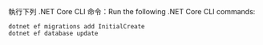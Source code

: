 
<span data-ttu-id="4ab7c-101">執行下列 .NET Core CLI 命令：</span><span class="sxs-lookup"><span data-stu-id="4ab7c-101">Run the following .NET Core CLI commands:</span></span>

```dotnetcli
dotnet ef migrations add InitialCreate
dotnet ef database update
```
